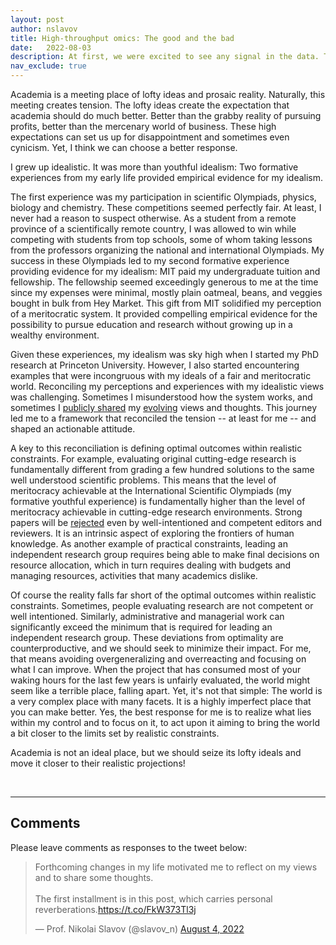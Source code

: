 ```yaml
---
layout: post
author: nslavov
title: High-throughput omics: The good and the bad
date:   2022-08-03
description: At first, we were excited to see any signal in the data. The signals illuminated trails towards a fun journey & pretty vistas
nav_exclude: true
---
```






<p class="intro"><span class="dropcap">A</span>cademia is a meeting place of lofty ideas and prosaic reality. Naturally, this meeting creates tension. The lofty ideas create the expectation that academia should do much better. Better than the grabby reality of pursuing profits, better than the mercenary world of business. These high expectations can set us up for disappointment and sometimes even cynicism. Yet, I think we can choose a better response.</p>


I grew up idealistic. It was more than youthful idealism: Two formative experiences from my early life provided empirical evidence for my idealism.


The first experience was my participation in scientific Olympiads, physics, biology and chemistry. These competitions seemed perfectly fair. At least, I never had a reason to suspect otherwise. As a student from a remote province of a scientifically remote country, I was allowed to win while competing with students from top schools, some of whom taking lessons from the professors organizing the national and international Olympiads. My success in these Olympiads led to my second formative experience providing evidence for my idealism: MIT paid my undergraduate tuition and fellowship. The fellowship seemed exceedingly generous to me at the time since my expenses were minimal, mostly plain oatmeal, beans, and veggies bought in bulk from Hey Market. This gift from MIT solidified my perception of a meritocratic system. It provided compelling empirical evidence for the possibility to pursue education and research without growing up in a wealthy environment.


Given these experiences, my idealism was sky high when I started my PhD research at Princeton University. However, I also started encountering examples that were incongruous with my ideals of a fair and meritocratic world. Reconciling my perceptions and experiences with my idealistic views was challenging. Sometimes I misunderstood how the system works, and sometimes I [publicly shared](https://thetech.com/2012/02/07/letters-v132-n1) my [evolving](https://majesticforest.wordpress.com/2020/09/15/my-experience-with-elite-journals/) views and thoughts. This journey led me to a framework that reconciled the tension -- at least for me -- and shaped an actionable attitude.


A key to this reconciliation is defining optimal outcomes within realistic constraints. For example, evaluating original cutting-edge research is fundamentally different from grading a few hundred solutions to the same well understood scientific problems. This means that the level of meritocracy achievable at the International Scientific Olympiads (my formative youthful experience) is fundamentally higher than the level of meritocracy achievable in cutting-edge research environments. Strong papers will be [rejected](https://blog.slavovlab.net/2014/08/15/papers-that-triumphed-over-their-rejections/) even by well-intentioned and competent editors and reviewers. It is an intrinsic aspect of exploring the frontiers of human knowledge. As another example of practical constraints, leading an independent research group requires being able to make final decisions on resource allocation, which in turn requires dealing with budgets and managing resources, activities that many academics dislike.


Of course the reality falls far short of the optimal outcomes within realistic constraints. Sometimes, people evaluating research are not competent or well intentioned. Similarly, administrative and managerial work can significantly exceed the minimum that is required for leading an independent research group. These deviations from optimality are counterproductive, and we should seek to minimize their impact. For me, that means avoiding overgeneralizing and overreacting and focusing on what I can improve. When the project that has consumed most of your waking hours for the last few years is unfairly evaluated, the world might seem like a terrible place, falling apart. Yet, it's not that simple: The world is a very complex place with many facets. It is a highly imperfect place that you can make better. Yes, the best response for me is to realize what lies within my control and to focus on it, to act upon it aiming to bring the world a bit closer to the limits set by realistic constraints.


Academia is not an ideal place, but we should seize its lofty ideals and move it closer to their realistic projections!

<br>

------

## Comments
Please leave comments as responses to the tweet below:


<blockquote class="twitter-tweet tw-align-center" ><p lang="en" dir="ltr" >Forthcoming changes in my life motivated me to reflect on my views and to share some thoughts.<br><br>The first installment is in this post, which carries personal reverberations.<a href="https://t.co/FkW373Tl3j">https://t.co/FkW373Tl3j</a></p>&mdash; Prof. Nikolai Slavov (@slavov_n) <a href="https://twitter.com/slavov_n/status/1555146276609540096?ref_src=twsrc%5Etfw">August 4, 2022</a></blockquote> <script async src="https://platform.twitter.com/widgets.js" charset="utf-8"></script>
